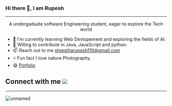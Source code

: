 ### Hi there 👋, I am Rupesh
---------------------------------------------------------------------------------
<p align="center" >
    A undergaduate software Engineering student, eager to explore the Tech world
</p>

- 🌱 I'm currently learning Web Devlopement and exploring the fields of AI.
- 👯 Willing to contribute in Java, JavaScript and python.
- 📫 Reach out to me shrestharupesh110@gmail.com
- ⚡ Fun fact I love nature Photography.
- 😄 [Porfolio](https://heuristic-brahmagupta-e37ae0.netlify.app/?fbclid=IwAR1CX9D95yNvJnJ0JeDd2fkZL619k9tM9f802cHWCO13GjdSUIfiZiHapxs)


## Connect with me ![](https://user-images.githubusercontent.com/53545877/152794013-028526d3-180c-45ec-90c6-2b8af308513d.gif)
-------
![unnamed](https://user-images.githubusercontent.com/53545877/152794855-e692323b-a7a2-4fee-9f65-36186f1a31ec.jpg)
<!--
**rupesh110/rupesh110** is a ✨ _special_ ✨ repository because its `README.md` (this file) appears on your GitHub profile.

Here are some ideas to get you started:

- 🔭 I’m currently working on ...
- 🌱 I’m currently learning ...
- 👯 I’m looking to collaborate on ...
- 🤔 I’m looking for help with ...
- 💬 Ask me about ...
- 📫 How to reach me: ...
- 😄 Pronouns: ...
- ⚡ Fun fact: ...
-->

